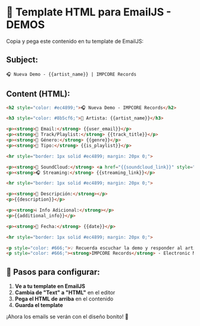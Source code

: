 # 📧 Template HTML para EmailJS - DEMOS

Copia y pega este contenido en tu template de EmailJS:

## Subject:
```
🎧 Nueva Demo - {{artist_name}} | IMPCORE Records
```

## Content (HTML):
```html
<h2 style="color: #ec4899;">🎧 Nueva Demo - IMPCORE Records</h2>

<h3 style="color: #8b5cf6;">👤 Artista: {{artist_name}}</h3>

<p><strong>📧 Email:</strong> {{user_email}}</p>
<p><strong>🎵 Track/Playlist:</strong> {{track_title}}</p>
<p><strong>🎼 Género:</strong> {{genre}}</p>
<p><strong>📀 Tipo:</strong> {{is_playlist}}</p>

<hr style="border: 1px solid #ec4899; margin: 20px 0;">

<p><strong>🔗 SoundCloud:</strong> <a href="{{soundcloud_link}}" style="color: #ec4899;">{{soundcloud_link}}</a></p>
<p><strong>🎧 Streaming:</strong> {{streaming_link}}</p>

<hr style="border: 1px solid #ec4899; margin: 20px 0;">

<p><strong>📝 Descripción:</strong></p>
<p>{{description}}</p>

<p><strong>ℹ️ Info Adicional:</strong></p>
<p>{{additional_info}}</p>

<p><strong>📅 Fecha:</strong> {{date}}</p>

<hr style="border: 1px solid #ec4899; margin: 20px 0;">

<p style="color: #666;">💡 Recuerda escuchar la demo y responder al artista lo antes posible.</p>
<p style="color: #666;"><strong>IMPCORE Records</strong> - Electronic Music Label</p>
```

## 🔧 Pasos para configurar:

1. **Ve a tu template en EmailJS**
2. **Cambia de "Text" a "HTML"** en el editor
3. **Pega el HTML de arriba** en el contenido
4. **Guarda el template**

¡Ahora los emails se verán con el diseño bonito! 🎨